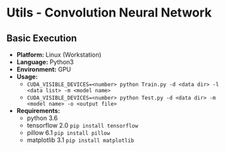 # Utils - Convolution Neural Network

## Basic Execution
- **Platform:** Linux (Workstation)
- **Language:** Python3
- **Environment:** GPU
- **Usage:**
	- ``CUDA_VISIBLE_DEVICES=<number> python Train.py -d <data dir> -l <data list> -m <model name> ``
	- ``CUDA_VISIBLE_DEVICES=<number> python Test.py -d <data dir> -m <model name> -o <output file>``
- **Requirements:**
	- python 3.6
	- tensorflow 2.0 ``pip install tensorflow``
	- pillow 6.1		``pip install pillow``
	- matplotlib 3.1	``pip install matplotlib``